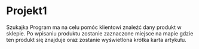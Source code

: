 # Projekt1
Szukajka
Program ma na celu pomóc klientowi znaleźć dany produkt w sklepie.
Po wpisaniu produktu zostanie zaznaczone miejsce na mapie gdzie ten produkt się znajduje oraz zostanie wyświetlona krótka karta artykułu.
